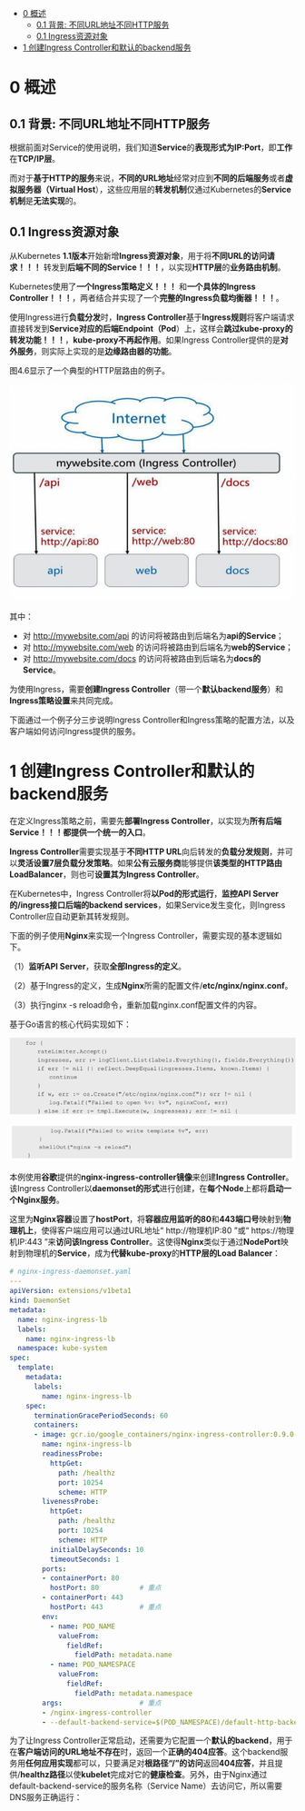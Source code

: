 
<!-- @import "[TOC]" {cmd="toc" depthFrom=1 depthTo=6 orderedList=false} -->

<!-- code_chunk_output -->

- [0 概述](#0-概述)
  - [0.1 背景: 不同URL地址不同HTTP服务](#01-背景-不同url地址不同http服务)
  - [0.1 Ingress资源对象](#01-ingress资源对象)
- [1 创建Ingress Controller和默认的backend服务](#1-创建ingress-controller和默认的backend服务)

<!-- /code_chunk_output -->

# 0 概述

## 0.1 背景: 不同URL地址不同HTTP服务

根据前面对Service的使用说明，我们知道**Service**的**表现形式为IP:Port**，即**工作**在**TCP/IP层**。

而对于**基于HTTP的服务**来说，**不同的URL地址**经常对应到**不同的后端服务**或者**虚拟服务器（Virtual Host**），这些应用层的**转发机制**仅通过Kubernetes的**Service机制**是**无法实现**的。

## 0.1 Ingress资源对象

从Kubernetes **1.1版本**开始新增**Ingress资源对象**，用于将**不同URL的访问请求！！！** 转发到**后端不同的Service！！！**，以实现**HTTP层**的**业务路由机制**。

Kubernetes使用了**一个Ingress策略定义！！！** 和**一个具体的Ingress Controller！！！**，两者结合并实现了一个**完整的Ingress负载均衡器！！！**。

使用Ingress进行**负载分发**时，**Ingress Controller**基于**Ingress规则**将客户端请求直接转发到**Service对应的后端Endpoint（Pod**）上，这样会**跳过kube\-proxy的转发功能！！！**，**kube\-proxy不再起作用**。如果Ingress Controller提供的是**对外服务**，则实际上实现的是**边缘路由器的功能**。

图4.6显示了一个典型的HTTP层路由的例子。

![2019-08-30-16-33-26.png](./images/2019-08-30-16-33-26.png)

其中：

- 对 http://mywebsite.com/api 的访问将被路由到后端名为**api的Service**；
- 对 http://mywebsite.com/web 的访问将被路由到后端名为**web的Service**；
- 对 http://mywebsite.com/docs 的访问将被路由到后端名为**docs的Service**。

为使用Ingress，需要**创建Ingress Controller**（带一个**默认backend服务**）和**Ingress策略设置**来共同完成。

下面通过一个例子分三步说明Ingress Controller和Ingress策略的配置方法，以及客户端如何访问Ingress提供的服务。

# 1 创建Ingress Controller和默认的backend服务

在定义Ingress策略之前，需要先**部署Ingress Controller**，以实现为**所有后端Service！！！都提供一个统一的入口**。

**Ingress Controller**需要实现基于**不同HTTP URL**向后转发的**负载分发规则**，并可以**灵活设置7层负载分发策略**。如果**公有云服务商**能够提供**该类型的HTTP路由LoadBalancer**，则也可**设置其为Ingress Controller**。

在Kubernetes中，Ingress Controller将**以Pod的形式运行**，**监控API Server的/ingress接口后端的backend services**，如果Service发生变化，则Ingress Controller应自动更新其转发规则。

下面的例子使用**Nginx**来实现一个Ingress Controller，需要实现的基本逻辑如下。

（1）**监听API Server**，获取**全部Ingress的定义**。

（2）基于Ingress的定义，生成**Nginx**所需的配置文件/**etc/nginx/nginx.conf**。

（3）执行nginx \-s reload命令，重新加载nginx.conf配置文件的内容。

基于Go语言的核心代码实现如下：

![2019-08-30-17-05-58.png](./images/2019-08-30-17-05-58.png)

![2019-08-30-17-06-02.png](./images/2019-08-30-17-06-02.png)

本例使用**谷歌**提供的**nginx\-ingress\-controller镜像**来创建**Ingress Controller**。该Ingress Controller以**daemonset的形式**进行创建，在**每个Node**上都将**启动一个Nginx服务**。

这里为**Nginx容器**设置了**hostPort**，将**容器应用监听的80**和**443端口号**映射到**物理机上**，使得客户端应用可以通过URL地址“ http://物理机IP:80 ”或“ https://物理机IP:443 ”来**访问该Ingress Controller**。这使得**Nginx**类似于通过**NodePort**映射到物理机的**Service**，成为**代替kube\-proxy**的**HTTP层的Load Balancer**：

```yaml
# nginx-ingress-daemonset.yaml
---
apiVersion: extensions/v1beta1
kind: DaemonSet
metadata:
  name: nginx-ingress-lb
  labels:
    name: nginx-ingress-lb
  namespace: kube-system
spec:
  template:
    metadata:
      labels:
        name: nginx-ingress-lb
    spec:
      terminationGracePeriodSeconds: 60
      containers:
      - image: gcr.io/google_containers/nginx-ingress-controller:0.9.0-beta.2
        name: nginx-ingress-lb
        readinessProbe:
          httpGet:
            path: /healthz
            port: 10254
            scheme: HTTP
        livenessProbe:
          httpGet:
            path: /healthz
            port: 10254
            scheme: HTTP
          initialDelaySeconds: 10
          timeoutSeconds: 1
        ports:
        - containerPort: 80
          hostPort: 80          # 重点
        - containerPort: 443
          hostPort: 443         # 重点
        env:
          - name: POD_NAME
            valueFrom:
              fieldRef:
                fieldPath: metadata.name
          - name: POD_NAMESPACE
            valueFrom:
              fieldRef:
                fieldPath: metadata.namespace
        args:                   # 重点
        - /nginx-ingress-controller     
        - --default-backend-service=$(POD_NAMESPACE)/default-http-backend
```

为了让Ingress Controller正常启动，还需要为它配置一个**默认的backend**，用于在**客户端访问的URL地址不存在**时，返回一个**正确的404应答**。这个backend服务用**任何应用实现**都可以，只要满足对**根路径“/”的访问**返回**404应答**，并且提供/**healthz路径**以使**kubelet**完成对它的**健康检查**。另外，由于Nginx通过default-backend-service的服务名称（Service Name）去访问它，所以需要DNS服务正确运行：